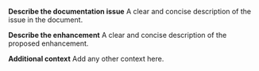 **Describe the documentation issue**
A clear and concise description of the issue in the document.

**Describe the enhancement**
A clear and concise description of the proposed enhancement.

**Additional context**
Add any other context here.
